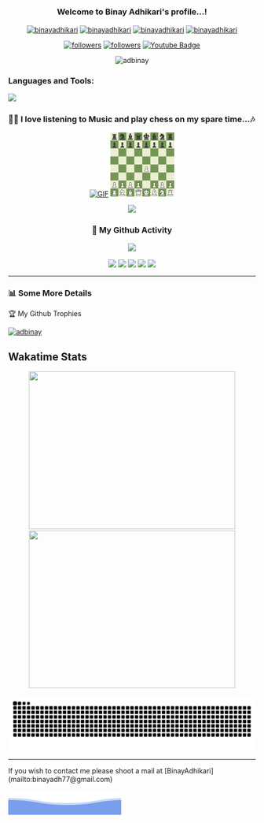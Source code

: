 <h3 align="center">
  Welcome to Binay Adhikari's profile...!
</h3>

<p align="center">
  <a href="https://twitter.com/MeBinay_77" target="blank"><img align="center" src="https://raw.githubusercontent.com/rahuldkjain/github-profile-readme-generator/master/src/images/icons/Social/twitter.svg" alt="binayadhikari" height="30" width="40" /></a>
<a href="https://www.linkedin.com/in/binay-adhikari-6846571b1/" target="blank"><img align="center" src="https://raw.githubusercontent.com/rahuldkjain/github-profile-readme-generator/master/src/images/icons/Social/linked-in-alt.svg" alt="binayadhikari" height="30" width="40" /></a>
<a href="https://www.facebook.com/binay.ad.14" target="blank"><img align="center" src="https://raw.githubusercontent.com/rahuldkjain/github-profile-readme-generator/master/src/images/icons/Social/facebook.svg" alt="binayadhikari" height="30" width="40" /></a>
<a href="https://www.instagram.com/binayadh77/?hl=en" target="blank"><img align="center" src="https://raw.githubusercontent.com/rahuldkjain/github-profile-readme-generator/master/src/images/icons/Social/instagram.svg" alt="binayadhikari" height="30" width="40" /></a>
</p>
<p align="center">
  <a href="https://twitter.com/MeBinay_77">
    <img alt="followers" title="Follow me on Twitter" src="https://custom-icon-badges.herokuapp.com/twitter/follow/MeBinay_77?color=236ad3&labelColor=1da1f2&label=Follow&logo=twitter-outline&logoColor=white&style=for-the-badge"/></a>
  <a href="https://github.com/AdBinay">
    <img alt="followers" title="Follow me on Github" src="https://custom-icon-badges.herokuapp.com/github/followers/AdBinay?color=333333&labelColor=111111&style=for-the-badge&logo=person-add&label=Follow&logoColor=white"/></a>
    <a href="https://twitter.com/MeBinay_77">
      <img src="https://img.shields.io/badge/YouTube-red?style=for-the-badge&logo=youtube&logoColor=white" alt="Youtube Badge"/>
    </a>
    <p align="center"> <img src="https://komarev.com/ghpvc/?username=adbinay&label=Profile%20views&color=0e75b6&style=flat" alt="adbinay" /> </p>
</p>

<h3 align="left">Languages and Tools:</h3>

![](https://skillicons.dev/icons?i=html,css,javascript,typescript,azure,bots,mysql,mongodb,java,git,github,python,django,c,dotnet,r,netlify,postgres,postman,react,vscode,vercel,ruby,workers&perline=20) 


### 👨‍💻 I love listening to Music and play chess on my spare time...🎶

<p align="center">
    <a href="https://open.spotify.com/user/31e3fbrl3vx44htpj4td4cqbmoha" target="_blank"><img  alt="GIF" height="150px" margin-L src="https://media.giphy.com/media/J5B1Y8QZnzXXbLQIBu/giphy.gif" /></a>
  <a href="https://www.chess.com/member/bina0" target="_blank"><img  alt="GIF" height="130px" width="130px" src="chess.gif" /></a>
</p>
<!-- <p align="center">
    <img src="https://img.shields.io/badge/Games%20Played-6487-blue" alt="Games Played" />
</p> -->

<p align="center">
  <a href="https://open.spotify.com/user/31e3fbrl3vx44htpj4td4cqbmoha" target="_blank"><img src="https://spotify.bikram.io/api?theme=dark&rainbow=true" /></a>
</p>


<div align="center">

### 👨 My Github Activity

<img src="https://github-readme-streak-stats.herokuapp.com/?user=AdBinay&theme=algolia&hide_border=true" width="700"/>

![](http://github-profile-summary-cards.vercel.app/api/cards/profile-details?username=AdBinay&theme=github_dark)
![](http://github-profile-summary-cards.vercel.app/api/cards/repos-per-language?username=AdBinay&theme=github_dark)
![](http://github-profile-summary-cards.vercel.app/api/cards/most-commit-language?username=AdBinay&theme=github_dark)
![](http://github-profile-summary-cards.vercel.app/api/cards/stats?username=AdBinay&theme=github_dark)
![](http://github-profile-summary-cards.vercel.app/api/cards/productive-time?username=AdBinay&theme=github_dark&utcOffset=8)

</div>



<hr>


### 📊 Some More Details

<p>🏆 My Github Trophies</p> 

<p> <a href="https://github.com/ryo-ma/github-profile-trophy"><img src="https://github-profile-trophy.vercel.app/?username=AdBinay" alt="adbinay" /></a> </p>

## Wakatime Stats
<p align="center"><img src="https://wakatime.com/share/@7f95f4cd-9167-4de0-ab15-da199a0261c7/81e5fe4e-4a12-4e2a-a3e1-82f4bf20b2dc.svg" height="320" width="420">
<img src="https://wakatime.com/share/@7f95f4cd-9167-4de0-ab15-da199a0261c7/9e540dcc-e32c-4371-bac6-30a951a84661.svg" height="320" width="420">
  
</p>

<img  src="https://raw.githubusercontent.com/AdBinay/AdBinay/output/snake.svg" alt="Snake animation" /> 
<hr>
If you wish to contact me please shoot a mail at  [BinayAdhikari](mailto:binayadh77@gmail.com)

![](bottom_header.svg)

